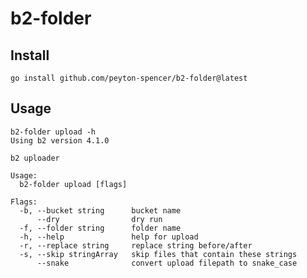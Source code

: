 # b2-folder

## Install

    go install github.com/peyton-spencer/b2-folder@latest

## Usage

```
b2-folder upload -h
Using b2 version 4.1.0

b2 uploader

Usage:
  b2-folder upload [flags]

Flags:
  -b, --bucket string      bucket name
      --dry                dry run
  -f, --folder string      folder name
  -h, --help               help for upload
  -r, --replace string     replace string before/after
  -s, --skip stringArray   skip files that contain these strings
      --snake              convert upload filepath to snake_case
```
